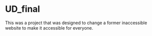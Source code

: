 # UD_final
This was a project that was designed to change a former inaccessible website to make it accessible for everyone.
